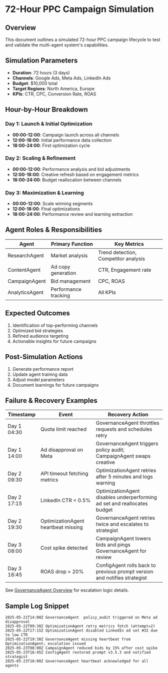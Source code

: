 # 72-Hour PPC Campaign Simulation

## Overview
This document outlines a simulated 72-hour PPC campaign lifecycle to test and validate the multi-agent system's capabilities.

## Simulation Parameters
- **Duration**: 72 hours (3 days)
- **Channels**: Google Ads, Meta Ads, LinkedIn Ads
- **Budget**: $10,000 total
- **Target Regions**: North America, Europe
- **KPIs**: CTR, CPC, Conversion Rate, ROAS

## Hour-by-Hour Breakdown

### Day 1: Launch & Initial Optimization
- **00:00-12:00**: Campaign launch across all channels
- **12:00-18:00**: Initial performance data collection
- **18:00-24:00**: First optimization cycle

### Day 2: Scaling & Refinement
- **00:00-12:00**: Performance analysis and bid adjustments
- **12:00-18:00**: Creative refresh based on engagement metrics
- **18:00-24:00**: Budget reallocation between channels

### Day 3: Maximization & Learning
- **00:00-12:00**: Scale winning segments
- **12:00-18:00**: Final optimizations
- **18:00-24:00**: Performance review and learning extraction

## Agent Roles & Responsibilities

| Agent | Primary Function | Key Metrics |
|-------|-----------------|-------------|
| ResearchAgent | Market analysis | Trend detection, Competitor analysis |
| ContentAgent | Ad copy generation | CTR, Engagement rate |
| CampaignAgent | Bid management | CPC, ROAS |
| AnalyticsAgent | Performance tracking | All KPIs |

## Expected Outcomes
1. Identification of top-performing channels
2. Optimized bid strategies
3. Refined audience targeting
4. Actionable insights for future campaigns

## Post-Simulation Actions
1. Generate performance report
2. Update agent training data
3. Adjust model parameters
4. Document learnings for future campaigns

## Failure & Recovery Examples

| Timestamp | Event | Recovery Action |
|-----------|-------|-----------------|
| Day 1 04:30 | Quota limit reached | GovernanceAgent throttles requests and schedules retry |
| Day 1 14:00 | Ad disapproval on Meta | GovernanceAgent triggers policy audit; CampaignAgent swaps creative |
| Day 2 09:30 | API timeout fetching metrics | OptimizationAgent retries after 5 minutes and logs warning |
| Day 2 17:15 | LinkedIn CTR < 0.5% | OptimizationAgent disables underperforming ad set and reallocates budget |
| Day 2 19:30 | OptimizationAgent heartbeat missing | GovernanceAgent retries twice and escalates to strategist |
| Day 3 08:00 | Cost spike detected | CampaignAgent lowers bids and pings GovernanceAgent for review |
| Day 3 16:45 | ROAS drop > 20% | ConfigAgent rolls back to previous prompt version and notifies strategist |

See [GovernanceAgent Overview](../governance_agent_overview.md) for escalation logic details.

## Sample Log Snippet

```text
2025-05-21T14:00Z GovernanceAgent  policy_audit triggered on Meta ad disapproval
2025-05-22T09:30Z OptimizationAgent retry metrics fetch (attempt=2)
2025-05-22T17:15Z OptimizationAgent disabled LinkedIn ad set #32 due to low CTR
2025-05-22T19:30Z GovernanceAgent missing heartbeat from OptimizationAgent; escalation issued
2025-05-23T08:00Z CampaignAgent reduced bids by 15% after cost spike
2025-05-23T16:45Z ConfigAgent restored prompt v3.5.3 and notified strategist
2025-05-23T18:00Z GovernanceAgent heartbeat acknowledged for all agents
```
